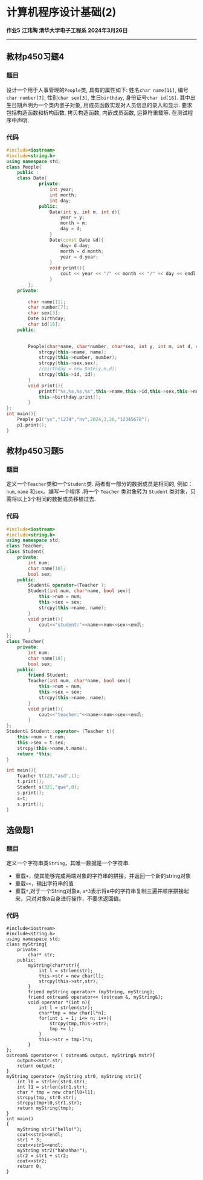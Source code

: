 # 计算机程序设计基础(2)
**作业5**
**江玮陶 清华大学电子工程系**
**2024年3月26日**

---
## 教材p450习题4
### 题目
设计一个用于人事管理的`People`类, 具有的属性如下: 姓名`char name[11]`, 编号`char number[7]`, 性别`char sex[3]`, 生日`birthday`, 身份证号`char id[16]`. 其中出生日期声明为一个类内嵌子对象, 用成员函数实现对人员信息的录入和显示. 要求包括构造函数和析构函数, 拷贝构造函数, 内嵌成员函数, 运算符重载等. 在测试程序中声明.

### 代码
```C++
#include<iostream>
#include<string.h>
using namespace std;
class People{
    public :
    class Date{
            private:
                int year;
                int month;
                int day;
            public:
                Date(int y, int m, int d){
                    year = y;
                    month = m;
                    day = d;
                }
                Date(const Date &d){
                    day= d.day;
                    month = d.month;
                    year = d.year;
                }
                void print(){
                    cout << year << "/" << month << "/" << day << endl;
                }
        };
    private:
        
        char name[11];
        char number[7];
        char sex[3];
        Date birthday;
        char id[16];
    public:
    

        People(char*name, char*number, char*sex, int y, int m, int d, char*id):birthday(y,m,d){
            strcpy(this->name, name);
            strcpy(this->number, number);
            strcpy(this->sex,sex);
            //birthday = new Date(y,m,d);
            strcpy(this->id, id);
        }
        void print(){
            printf("%s,%s,%s,%s",this->name,this->id,this->sex,this->number);
            this->birthday.print();
        }
};
int main(){
    People p1("yx","1234","nv",2024,3,26,"12345678");
    p1.print();
}
```
## 教材p450习题5
### 题目
定义一个`Teacher`类和一个`Student`类. 两者有一部分的数据成员是相同的, 例如：`num`, `name` 和`sex`。编写一个程序 .将一个 `Teacher` 类对象转为 `Student` 类对象，只需将以上3个相同的数据成员移植过去.
### 代码
```C++
#include<iostream>
#include<string.h>
using namespace std;
class Teacher;
class Student{
    private:
        int num;
        char name[10];
        bool sex;
    public:
        Student& operator=(Teacher );
        Student(int num, char*name, bool sex){
            this->num = num;
            this->sex = sex;
            strcpy(this->name, name);
        }
        void print(){
            cout<<"student:"<<name<<num<<sex<<endl;
        }
};
class Teacher{
    private:
        int num;
        char name[10];
        bool sex;
    public:
        friend Student;
        Teacher(int num, char*name, bool sex){
            this->num = num;
            this->sex = sex;
            strcpy(this->name, name);
        }
        void print(){
            cout<<"teacher:"<<name<<num<<sex<<endl;
        }
};
Student& Student::operator= (Teacher t){
    this->num = t.num;
    this->sex = t.sex;
    strcpy(this->name,t.name);
    return *this;
}

int main(){
    Teacher t(123,"asd",1);
    t.print();
    Student s(321,"qwe",0);
    s.print();
    s=t;
    s.print();
}
```
## 选做题1
### 题目
定义一个字符串类`String`，其唯一数据是一个字符串.
- 重载`+`，使其能够完成两端对象的字符串的拼接，并返回一个新的string对象
- 重载`<<`，输出字符串的值
- 重载`*`,对于一个String对象a, `a*3`表示将a中的字符串复制三遍并顺序拼接起来，只对对象a自身进行操作，不要求返回值。
### 代码
```
#include<iostream>
#include<string.h>
using namespace std;
class myString{
    private:
        char* str;
    public:
        myString(char*str){
            int l = strlen(str);
            this->str = new char[l];
            strcpy(this->str,str);
        }
        friend myString operator+ (myString, myString);
        friend ostream& operator<< (ostream &, myString&);
        void operator *(int n){
            int l = strlen(str);
            char*tmp = new char[l*n];
            for(int i = 1; i<= n; i++){
                strcpy(tmp,this->str);
                tmp += l;
            }
            this->str = tmp-l*n;
        }
};
ostream& operator<< ( ostream& output, myString& mstr){
    output<<mstr.str;
    return output;
}
myString operator+ (myString str0, myString str1){
    int l0 = strlen(str0.str);
    int l1 = strlen(str1.str);
    char * tmp = new char[l0+l1];
    strcpy(tmp, str0.str);
    strcpy(tmp+l0,str1.str);
    return myString(tmp);
}
int main()
{
    myString str1("hello!");
    cout<<str1<<endl;
    str1 * 3;
    cout<<str1<<endl;
    myString str2("hahahha!");
    str2 = str1 + str2;
    cout<<str2;
    return 0;
}
```
